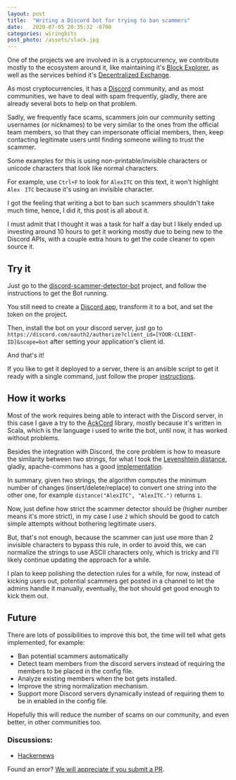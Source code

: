 ```yaml
---
layout: post
title:  "Writing a Discord bot for trying to ban scammers"
date:   2020-07-05 20:35:32 -0700
categories: wiringbits
post_photo: /assets/slack.jpg
---
```


One of the projects we are involved in is a cryptocurrency, we contribute mostly to the ecosystem around it, like maintaining it's [Block Explorer](https://xsnexplorer.io), as well as the services behind it's [Decentralized Exchange](https://link.medium.com/aSEA6vMyj7).

As most cryptocurrencies, it has a [Discord](https://discord.com/) community, and as most communities, we have to deal with spam frequently, gladly, there are already several bots to help on that problem.

Sadly, we frequently face scams, scammers join our community setting usernames (or nicknames) to be very similar to the ones from the official team members, so that they can impersonate official members, then, keep contacting legitimate users until finding someone willing to trust the scammer.

Some examples for this is using non-printable/invisible characters or unicode characters that look like normal characters.

For example, use `Ctrl+F` to look for `AlexITC` on this text, it won't highlight `AlexㅤITC` because it's using an invisible character.

I got the feeling that writing a bot to ban such scammers shouldn't take much time, hence, I did it, this post is all about it.

I must admit that I thought it was a task for half a day but I likely ended up investing around 10 hours to get it working mostly due to being new to the Discord APIs, with a couple extra hours to get the code cleaner to open source it.


## Try it
Just go to the [discord-scammer-detector-bot](https://github.com/wiringbits/discord-scammer-detector-bot) project, and follow the instructions to get the Bot running.

You still need to create a [Discord app](https://discord.com/developers/applications), transform it to a bot, and set the token on the project.

Then, install the bot on your discord server, just go to `https://discord.com/oauth2/authorize?client_id=[YOUR-CLIENT-ID]&scope=bot` after setting your application's client id.

And that's it!

If you like to get it deployed to a server, there is an ansible script to get it ready with a single command, just follow the proper [instructions](https://github.com/wiringbits/discord-scammer-detector-bot/tree/master/infra/deployment).



## How it works

Most of the work requires being able to interact with the Discord server, in this case I gave a try to the [AckCord](https://github.com/Katrix/AckCord) library, mostly because it's written in Scala, which is the language i used to write the bot, until now, it has worked without problems.

Besides the integration with Discord, the core problem is how to measure the similarity between two strings, for what I took the [Levenshtein distance](https://en.wikipedia.org/wiki/Levenshtein_distance), gladly, apache-commons has a good [implementation](https://commons.apache.org/sandbox/commons-text/jacoco/org.apache.commons.text.similarity/LevenshteinDistance.java.html).

In summary, given two strings, the algorithm computes the minimum number of changes (insert/delete/replace) to convert one string into the other one, for example `distance("AlexITC", "AlexITC.")` returns `1`.

Now, just define how strict the scammer detector should be (higher number means it's more strict), in my case I use `2` which should be good to catch simple attempts without bothering legitimate users.

But, that's not enough, because the scammer can just use more than 2 invisible characters to bypass this rule, in order to avoid this, we can normalize the strings to use ASCII characters only, which is tricky and I'll likely continue updating the approach for a while.

I plan to keep polishing the detection rules for a while, for now, instead of kicking users out, potential scammers get posted in a channel to let the admins handle it manually, eventually, the bot should get good enough to kick them out.


## Future
There are lots of possibilities to improve this bot, the time will tell what gets implemented, for example:
- Ban potential scammers automatically
- Detect team members from the discord servers instead of requiring the members to be placed in the config file.
- Analyze existing members when the bot gets installed.
- Improve the string normalization mechanism.
- Support more Discord servers dynamically instead of requiring them to be in enabled in the config file.

Hopefully this will reduce the number of scams on our community, and even better, in other communities too.

### Discussions:
- [Hackernews](https://news.ycombinator.com/item?id=23747592)

Found an error? [We will appreciate if you submit a PR](https://github.com/wiringbits/wiringbits.github.io/blob/master/_posts/2020-07-05-writing-a-discord-bot-for-trying-to-ban-scammers.markdown).
